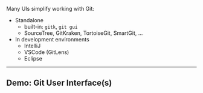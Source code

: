 Many UIs simplify working with Git:

 * Standalone
   - built-in: `gitk`, `git gui`
   - SourceTree, GitKraken, TortoiseGit, SmartGit, ...
 * In development environments
   - IntelliJ
   - VSCode (GitLens)
   - Eclipse


---

## Demo: Git User Interface(s)